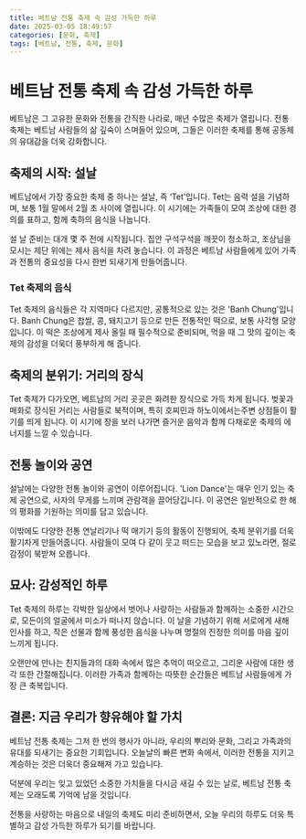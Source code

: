 ```yaml
---
title: 베트남 전통 축제 속 감성 가득한 하루
date: 2025-03-05 18:49:57
categories: [문화, 축제]
tags: [베트남, 전통, 축제, 문화]
---
```


# 베트남 전통 축제 속 감성 가득한 하루

베트남은 그 고유한 문화와 전통을 간직한 나라로, 매년 수많은 축제가 열립니다. 전통 축제는 베트남 사람들의 삶 깊숙이 스며들어 있으며, 그들은 이러한 축제를 통해 공동체의 유대감을 더욱 강화합니다. 

## 축제의 시작: 설날

베트남에서 가장 중요한 축제 중 하나는 설날, 즉 ‘Tet’입니다. Tet는 음력 설을 기념하며, 보통 1월 말에서 2월 초 사이에 열립니다. 이 시기에는 가족들이 모여 조상에 대한 경의를 표하고, 함께 축하의 음식을 나눕니다. 

설 날 준비는 대개 몇 주 전에 시작됩니다. 집안 구석구석을 깨끗이 청소하고, 조상님을 모시는 제단 위에는 제사 음식을 차려 놓습니다. 이 과정은 베트남 사람들에게 있어 가족과 전통의 중요성을 다시 한번 되새기게 만들어줍니다.

### Tet 축제의 음식

Tet 축제의 음식들은 각 지역마다 다르지만, 공통적으로 있는 것은 'Banh Chung'입니다. Banh Chung은 찹쌀, 콩, 돼지고기 등으로 만든 전통적인 떡으로, 보통 사각형 모양입니다. 이 떡은 조상에게 제사 올릴 때 필수적으로 준비되며, 먹을 때 그 맛의 깊이는 축제의 감성을 더욱더 풍부하게 해 줍니다. 

## 축제의 분위기: 거리의 장식

Tet 축제가 다가오면, 베트남의 거리 곳곳은 화려한 장식으로 가득 차게 됩니다. 벚꽃과 매화로 장식된 거리는 사람들로 북적이며, 특히 호찌민과 하노이에서는주변 상점들이 활기를 띄게 됩니다. 이 시기에 장을 보러 나가면 즐거운 음악과 함께 다채로운 축제의 에너지를 느낄 수 있습니다. 

## 전통 놀이와 공연

설날에는 다양한 전통 놀이와 공연이 이루어집니다. 'Lion Dance'는 매우 인기 있는 축제 공연으로, 사자의 무게를 느끼며 관람객을 끌어당깁니다. 이 공연은 일반적으로 한 해의 평화를 기원하는 의미를 담고 있습니다. 

이밖에도 다양한 전통 연날리기나 떡 매기기 등의 활동이 진행되어, 축제 분위기를 더욱 활기차게 만들어줍니다. 사람들이 모여 다 같이 웃고 떠드는 모습을 보고 있노라면, 절로 감정이 북받쳐 오릅니다. 

## 묘사: 감성적인 하루

Tet 축제의 하루는 각박한 일상에서 벗어나 사랑하는 사람들과 함께하는 소중한 시간으로, 모든이의 얼굴에서 미소가 떠나지 않습니다. 이 날을 기념하기 위해 서로에게 새해 인사를 하고, 작은 선물과 함께 풍성한 음식을 나누며 명절의 진정한 의미를 마음 깊이 느끼게 됩니다. 

오랜만에 만나는 친지들과의 대화 속에서 많은 추억이 떠오르고, 그리운 사람에 대한 생각 또한 간절해집니다. 이러한 가족과 함께하는 따뜻한 순간들은 베트남 사람들에게 가장 큰 축복입니다. 

## 결론: 지금 우리가 향유해야 할 가치

베트남 전통 축제는 그저 한 번의 행사가 아니라, 우리의 뿌리와 문화, 그리고 가족과의 유대를 되새기는 중요한 기회입니다. 오늘날의 빠른 변화 속에서, 이러한 전통을 지키고 계승하는 것은 더욱더 중요해져 가고 있습니다. 

덕분에 우리는 잊고 있었던 소중한 가치들을 다시금 새길 수 있는 날로, 베트남 전통 축제는 오래도록 기억에 남을 것입니다. 

전통을 사랑하는 마음으로 내일의 축제도 미리 준비하면서, 오늘 우리의 하루도 더욱 특별하고 감성 가득한 하루가 되기를 바랍니다.